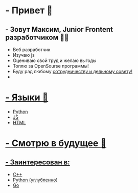 # - Привет 👋
## - Зовут Максим, Junior Frontent разработчиком 🧑‍💻
- Веб разработчик
- Изучаю js
- Оцениваю свой труд и желаю выгоды
- Топлю за OpenSourse программы!
- Буду рад любому   <a href="https://t.me/nekarek" target="_blank">сотрудничеству и дельному совету!
- 
# - Языки 👅
- Python
- JS
- HTML


# - Смотрю в будущее 🔮
## - Заинтересован в:
- C++
- Python (углубленно)
- Go

<!--
**teperkarek/teperkarek** is a ✨ _special_ ✨ repository because its `README.md` (this file) appears on your GitHub profile.

Here are some ideas to get you started:

- 🔭 I’m currently working on ...
- 🌱 I’m currently learning ...
- 👯 I’m looking to collaborate on ...
- 🤔 I’m looking for help with ...
- 💬 Ask me about ...
- 📫 How to reach me: ...
- 😄 Pronouns: ...
- ⚡ Fun fact: ...
-->
